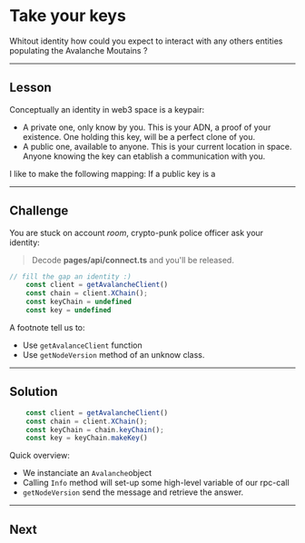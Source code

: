 # Take your keys

Whitout identity how could you expect to interact with any others entities populating the Avalanche Moutains ? 

------------------------

## Lesson

Conceptually an identity in web3 space is a keypair: 
* A private one, only know by you. This is your ADN, a proof of your existence. One holding this key, will be a perfect clone of you. 
* A public one, available to anyone. This is your current location in space. Anyone knowing the key can etablish a communication with you.

I like to make the following mapping:
If a public key is a 

------------------------

## Challenge

You are stuck on account *room*, crypto-punk police officer ask your identity:   
> Decode **pages/api/connect.ts** and you'll be released.

```typescript
// fill the gap an identity :)
	const client = getAvalancheClient()
	const chain = client.XChain(); 
	const keyChain = undefined 
	const key = undefined
```

A footnote tell us to: 
* Use `getAvalanceClient` function
* Use `getNodeVersion` method of an unknow class.

------------------------

## Solution

```typescript
	const client = getAvalancheClient()
	const chain = client.XChain(); 
	const keyChain = chain.keyChain(); 
	const key = keyChain.makeKey()
```

Quick overview:
* We instanciate an `Avalanche`object
* Calling `Info` method will set-up some high-level variable of our rpc-call
* `getNodeVersion` send the message and retrieve the answer.

------------------------

## Next


